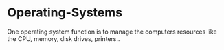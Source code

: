 # Operating-Systems
One operating system function is to manage the computers resources like the CPU, memory, disk drives, printers..
 
